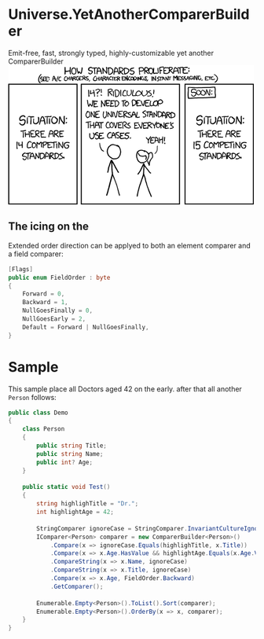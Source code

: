 # Universe.YetAnotherComparerBuilder
Emit-free, fast, strongly typed, highly-customizable yet another ComparerBuilder
<img src='images/yet-another-standard.png' width='500px' height='283px'></img>

## The icing on the
Extended order direction can be applyed to both an element comparer and a field comparer:
```csharp
[Flags]
public enum FieldOrder : byte
{
    Forward = 0,
    Backward = 1,
    NullGoesFinally = 0,
    NullGoesEarly = 2,
    Default = Forward | NullGoesFinally,
}
```

# Sample
This sample place all Doctors aged 42 on the early. after that all another `Person` follows:
```csharp
public class Demo
{
    class Person
    {
        public string Title;
        public string Name;
        public int? Age;
    }

    public static void Test()
    {
        string highlighTitle = "Dr.";
        int highlightAge = 42;

        StringComparer ignoreCase = StringComparer.InvariantCultureIgnoreCase;
        IComparer<Person> comparer = new ComparerBuilder<Person>()
            .Compare(x => ignoreCase.Equals(highlighTitle, x.Title))
            .Compare(x => x.Age.HasValue && highlightAge.Equals(x.Age.Value))
            .CompareString(x => x.Name, ignoreCase)
            .CompareString(x => x.Title, ignoreCase)
            .Compare(x => x.Age, FieldOrder.Backward)
            .GetComparer();

        Enumerable.Empty<Person>().ToList().Sort(comparer);
        Enumerable.Empty<Person>().OrderBy(x => x, comparer);
    }
}
```
